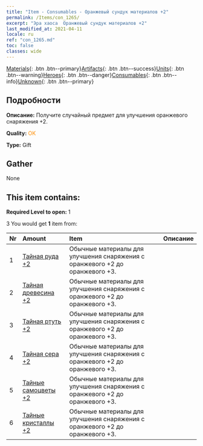 ```yaml
---
title: "Item - Consumables - Оранжевый сундук материалов +2"
permalink: /Items/con_1265/
excerpt: "Эра хаоса  Оранжевый сундук материалов +2"
last_modified_at: 2021-04-11
locale: ru
ref: "con_1265.md"
toc: false
classes: wide
---
```

 [Materials](/ru/Items/){: .btn .btn--primary}[Artifacts](/ru/Items/Artifacts/){: .btn .btn--success}[Units](/ru/Items/Units/){: .btn .btn--warning}[Heroes](/ru/Items/Heroes/){: .btn .btn--danger}[Consumables](/ru/Items/Consumables/){: .btn .btn--info}[Unknown](/ru/Items/Unknown/){: .btn .btn--primary}

## Подробности
 **Описание:** Получите случайный предмет для улучшения оранжевого снаряжения +2.

 **Quality:** <span style="color: #FF8C00">OK</span>

 **Type:** Gift

## Gather

  None

## This item contains:

 **Required Level to open:** 1

 3 You would get **1** item  from:

  | Nr | Amount |     Item    | Описание |
  |:---|:-------|:------------|:-----------:|
  | 1 | [Тайная руда +2](/ru/Items/mat_75/) | Обычные материалы для улучшения снаряжения c оранжевого +2 до оранжевого +3. | 
  | 2 | [Тайная древесина +2](/ru/Items/mat_76/) | Обычные материалы для улучшения снаряжения c оранжевого +2 до оранжевого +3. | 
  | 3 | [Тайная ртуть +2](/ru/Items/mat_77/) | Обычные материалы для улучшения снаряжения c оранжевого +2 до оранжевого +3. | 
  | 4 | [Тайная сера +2](/ru/Items/mat_78/) | Обычные материалы для улучшения снаряжения c оранжевого +2 до оранжевого +3. | 
  | 5 | [Тайные самоцветы +2](/ru/Items/mat_79/) | Обычные материалы для улучшения снаряжения c оранжевого +2 до оранжевого +3. | 
  | 6 | [Тайные кристаллы +2](/ru/Items/mat_80/) | Обычные материалы для улучшения снаряжения c оранжевого +2 до оранжевого +3. | 
